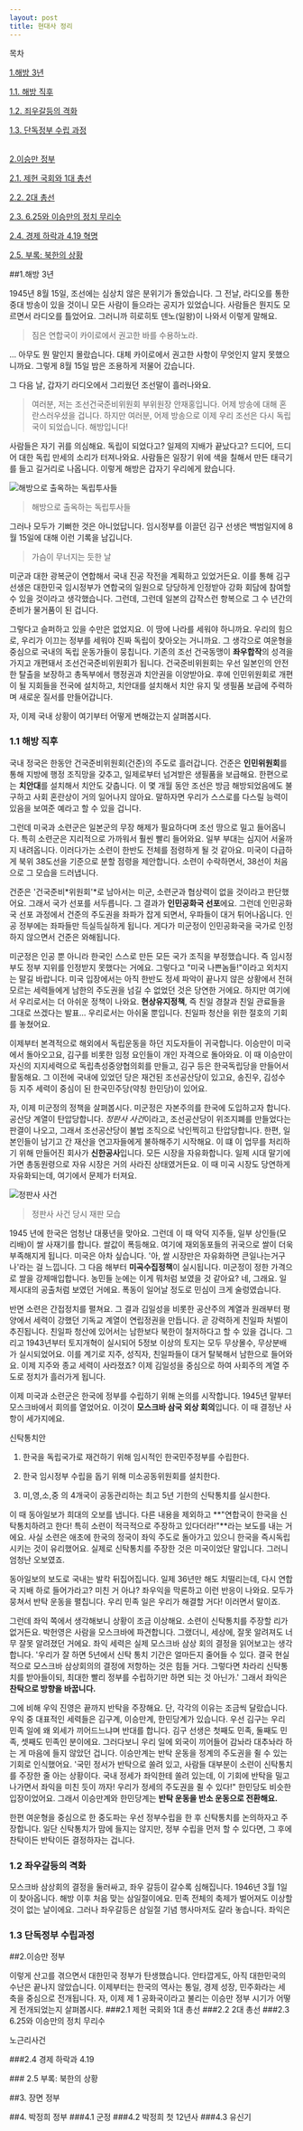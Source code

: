```yaml
---
layout: post
title: 현대사 정리
---
```




목차

<a href=#1.해방3년>1.해방 3년</a>

<a href=#해방직후>1.1. 해방 직후</a>

<a href=#좌우갈등>1.2. 죄우갈등의 격화</a>

<a href="#단독정부">1.3. 단독정부 수립 과정</a>

</br>
<a href=#2.이승만정부>2.이승만 정부</a>

<a href=#제헌국회>2.1. 제헌 국회와 1대 총선</a>

<a href=#2대총선>2.2. 2대 총선</a>

<a href=#승만병크>2.3. 6.25와 이승만의 정치 무리수</a>

<a href=#사일구>2.4. 경제 하락과 4.19 혁명</a>

[2.5. 부록: 북한의 상황](#북한)

##<a name="1.해방3년"></a>1.해방 3년

1945년 8월 15일, 조선에는 심상치 않은 분위기가 돌았습니다. 그 전날, 라디오를 통한 중대 방송이 있을 것이니 모든 사람이 들으라는 공지가 있었습니다. 사람들은 뭔지도 모르면서 라디오를 틀었어요. 그러니까 히로히토 덴노(일왕)이 나와서 이렇게 말해요.
> 짐은 연합국이 카이로에서 권고한 바를 수용하노라.

...
아무도 뭔 말인지 몰랐습니다. 대체 카이로에서 권고한 사항이 무엇인지 알지 못했으니까요. 그렇게 8월 15일 밤은 조용하게 저물어 갔습니다.

그 다음 날, 갑자기 라디오에서 그리웠던 조선말이 흘러나와요. 

> 여러분, 저는 조선건국준비위원회 부위원장 안재홍입니다. 어제 방송에 대해 혼란스러우셨을 겁니다. 하지만 여러분, 어제 방송으로 이제 우리 조선은 다시 독립국이 되었습니다. 해방입니다!

사람들은 자기 귀를 의심해요. 독립이 되었다고? 일제의 지배가 끝났다고? 드디어, 드디어 대한 독립 만세의 소리가 터져나와요. 사람들은 일장기 위에 색을 칠해서 만든 태극기를 들고 길거리로 나옵니다. 이렇게 해방은 갑자기 우리에게 왔습니다. 

![해방으로 출옥하는 독립투사들](http://pds8.egloos.com/pds/200804/11/44/a0001544_47fe2df69a50b.jpg)

>해방으로 출옥하는 독립투사들

그러나 모두가 기뻐한 것은 아니었답니다. 임시정부를 이끌던 김구 선생은 백범일지에 8월 15일에 대해 이런 기록을 남깁니다.
> 가슴이 무너지는 듯한 날

미군과 대한 광복군이 연합해서 국내 진공 작전을 계획하고 있었거든요. 이를 통해 김구 선생은 대한민국 임시정부가 연합국의 일원으로 당당하게 인정받아 강화 회담에 참여할 수 있을 것이라고 생각했습니다. 그런데, 그런데 일본의 갑작스런 항복으로 그 수 년간의 준비가 물거품이 된 겁니다.

그렇다고 슬퍼하고 있을 수만은 없었지요. 이 땅에 나라를 세워야 하니까요. 우리의 힘으로, 우리가 이끄는 정부를 세워야 진짜 독립이 찾아오는 거니까요. 그 생각으로 여운형을 중심으로 국내의 독립 운동가들이 뭉칩니다. 기존의 조선 건국동맹이 **좌우합작**의 성격을 가지고 개편돼서 조선건국준비위원회가 됩니다. 건국준비위원회는 우선 일본인의 안전한 탈출을 보장하고 총독부에서 행정권과 치안권을 이양받아요. 후에 인민위원회로 개편이 될 지회들을 전국에 설치하고, 치안대를 설치해서 치안 유지 및 생필품 보급에 주력하며 새로운 질서를 만들어갑니다.

자, 이제 국내 상황이 여기부터 어떻게 변해갔는지 살펴봅시다.

### <a name="해방직후"></a>1.1 해방 직후

국내 정국은 한동안 건국준비위원회(건준)의 주도로 흘러갑니다. 건준은 **인민위원회**를 통해 지방에 행정 조직망을 갖추고, 일제로부터 넘겨받은 생필품을 보급해요. 한편으로는 **치안대**를 설치해서 치안도 갖춥니다. 이 몇 개월 동안 조선은 방금 해방되었음에도 불구하고 사회 혼란상이 거의 일어나지 않아요. 말하자면 우리가 스스로를 다스릴 능력이 있음을 보여준 예라고 할 수 있을 겁니다.

그런데 미국과 소련군은 일본군의 무장 해제가 필요하다며 조선 땅으로 밀고 들어옵니다. 특히 소련군은 지리적으로 가까워서 훨씬 빨리 들어와요. 일부 부대는 심지어 서울까지 내려옵니다. 이러다가는 소련이 한반도 전체를 점령하게 될 것 같아요. 미국이 다급하게 북위 38도선을 기준으로 분할 점령을 제안합니다. 소련이 수락하면서, 38선이 처음으로 그 모습을 드러냅니다.

건준은 '건국준비*위원회'*로 남아서는 미군, 소련군과 협상력이 없을 것이라고 판단했어요. 그래서 국가 선포를 서두릅니다. 그 결과가 **인민공화국 선포**에요. 그런데 인민공화국 선포 과정에서 건준의 주도권을 좌파가 잡게 되면서, 우파들이 대거 튀어나옵니다. 인공 정부에는 좌파들만 득실득실하게 됩니다. 게다가 미군정이 인민공화국을 국가로 인정하지 않으면서 건준은 와해됩니다.

미군정은 인공 뿐 아니라 한국인 스스로 만든 모든 국가 조직을 부정했습니다. 즉 임시정부도 정부 지위를 인정받지 못했다는 거에요. 그렇다고 "미국 나쁜놈들!"이라고 외치지는 말길 바랍니다. 미국 입장에서는 아직 한반도 정세 파악이 끝나지 않은 상황에서 전혀 모르는 세력들에게 남한의 주도권을 넘길 수 없었던 것은 당연한 거에요. 하지만 여기에서 우리로서는 더 아쉬운 정책이 나와요. **현상유지정책**, 즉 친일 경찰과 친일 관료들을 그대로 쓰겠다는 발표... 우리로서는 아쉬울 뿐입니다. 친일파 청산을 위한 절호의 기회를 놓쳤어요.

이제부터 본격적으로 해외에서 독립운동을 하던 지도자들이 귀국합니다. 이승만이 미국에서 돌아오고요, 김구를 비롯한 임정 요인들이 개인 자격으로 돌아와요. 이 때 이승만이 자신의 지지세력으로 독립촉성중양협의회를 만들고, 김구 등은 한국독립당을 만들어서 활동해요. 그 이전에 국내에 있었던 당은 재건된 조선공산당이 있고요, 송진우, 김성수 등 지주 세력이 중심이 된 한국민주당(약칭 한민당)이 있어요.

자, 이제 미군정의 정책을 살펴봅시다. 미군정은 자본주의를 한국에 도입하고자 합니다. 공산당 계열이 탄압당합니다. *정판사 사건*이라고, 조선공산당이 위조지폐를 만들었다는 판결이 나오고, 그래서 조선공산당이 불법 조직으로 낙인찍히고 탄압당합니다. 한편, 일본인들이 남기고 간 재산을 연고자들에게 불하해주기 시작해요. 이 떄 이 업무를 처리하기 위해 만들어진 회사가 **신한공사**입니다. 모든 시장을 자유화합니다. 일제 시대 말기에 가면 총동원령으로 자유 시장은 거의 사라진 상태였거든요. 이 때 미곡 시장도 당연하게 자유화되는데, 여기에서 문제가 터져요.

![정판사 사건](http://shindonga.donga.com/docs/magazine/shin/2013/02/18/201302180500032/image/201302180500032_5.jpg)

>정판사 사건 당시 재판 모습

1945 년에 한국은 엄청난 대풍년을 맞아요. 그런데 이 때 악덕 지주들, 일부 상인들(모리배)이 쌀 사재기를 합니다. 쌀값이 폭등해요. 여기에 재외동포들의 귀국으로 쌀이 더욱 부족해지게 됩니다. 미국은 아차 싶습니다. '아, 쌀 시장만은 자유화하면 큰일나는거구나'라는 걸 느낍니다. 그 다음 해부터 **미곡수집정책**이 실시됩니다. 미군정이 정한 가격으로 쌀을 강제매입합니다. 농민들 눈에는 이게 뭐처럼 보였을 것 같아요? 네, 그래요. 일제시대의 공출처럼 보였던 거에요. 폭동이 일어날 정도로 민심이 크게 술렁였습니다.

반면 소련은 간접정치를 펼쳐요. 그 결과 김일성을 비롯한 공산주의 계열과 원래부터 평양에서 세력이 강했던 기독교 계열이 연립정권을 만듭니다. 곧 강력하게 친일파 처벌이 추진됩니다. 친일파 청산에 있어서는 남한보다 북한이 철저하다고 할 수 있을 겁니다. 그리고 1943년부터 토지개혁이 실시되어 5정보 이상의 토지는 모두 무상몰수, 무상분배가 실시되었어요. 이를 계기로 지주, 성직자, 친일파들이 대거 탈북해서 남한으로 들어와요. 이제 지주와 종교 세력이 사라졌죠? 이제 김일성을 중심으로 하여 사회주의 계열 주도로 정치가 흘러가게 됩니다.

이제 미국과 소련군은 한국에 정부를 수립하기 위해 논의를 시작합니다. 1945년 말부터 모스크바에서 회의를 열었어요. 이것이 **모스크바 삼국 외상 회의**입니다. 이 때 결정난 사항이 세가지에요.

신탁통치안

  1. 한국을 독립국가로 재건하기 위해 임시적인 한국민주정부를 수립한다.
  
  2. 한국 임시정부 수립을 돕기 위해 미소공동위원회를 설치한다.
  
  3. 미,영,소,중 의 4개국이 공동관리하는 최고 5년 기한의 신탁통치를 실시한다.
  
이 때 동아일보가 희대의 오보를 냅니다. 다른 내용을 제외하고 **"연합국이 한국을 신탁통치하려고 한다! 특히 소련이 적극적으로 주장하고 있다더라!"**라는 보도를 내는 거에요. 사실 소련은 애초에 한국의 정국이 좌익 주도로 돌아가고 있으니 한국을 즉시독립시키는 것이 유리했어요. 실제로 신탁통치를 주장한 것은 미국이었단 말입니다. 그러니 엄청난 오보였죠.

동아일보의 보도로 국내는 발칵 뒤집어집니다. 일제 36년만 해도 치떨리는데, 다시 연합국 지배 하로 들어가라고? 미친 거 아냐? 좌우익을 막론하고 이런 반응이 나와요. 모두가 뭉쳐서 반탁 운동을 펼칩니다. 우리 민족 일은 우리가 해결할 거다! 이러면서 말이죠.

그런데 좌익 쪽에서 생각해보니 상황이 조금 이상해요. 소련이 신탁통치를 주장할 리가 없거든요. 박헌영은 사람을 모스크바에 파견합니다. 그랬더니, 세상에, 잘못 알려져도 너무 잘못 알려졌던 거에요. 좌익 세력은 실제 모스크바 삼상 회의 결정을 읽어보고는 생각합니다. '우리가 잘 하면 5년에서 신탁 통치 기간은 얼마든지 줄어들 수 있다. 결국 현실적으로 모스크바 삼상회의의 결정에 저항하는 것은 힘들 거다. 그렇다면 차라리 신탁통치를 받아들이되, 최대한 빨리 정부를 수립하기만 하면 되는 것 아닌가.' 그래서 좌익은 **찬탁으로 방향을 바꿉니다.**

그에 비해 우익 진영은 끝까지 반탁을 주장해요. 단, 각각의 이유는 조금씩 달랐습니다. 우익 중 대표적인 세력들은 김구계, 이승만계, 한민당계가 있습니다. 우선 김구는 우리 민족 일에 왜 외세가 끼어드느냐며 반대를 합니다. 김구 선생은 첫째도 민족, 둘째도 민족, 셋째도 민족인 분이에요. 그러다보니 우리 일에 외국이 끼어들어 감놔라 대추놔라 하는 게 마음에 들지 않았던 겁니다. 이승만계는 반탁 운동을 정계의 주도권을 쥘 수 있는 기회로 인식했어요. '국민 정서가 반탁으로 쏠려 있고, 사람들 대부분이 소련이 신탁통치를 주장한 줄 아는 상황이다. 국내 정세가 좌익한테 쏠려 있는데, 이 기회에 반탁을 밀고 나가면서 좌익을 미친 듯이 까자! 우리가 정세의 주도권을 쥘 수 있다!" 한민당도 비슷한 입장이었어요. 그래서 이승만계와 한민당계는 **반탁 운동을 반소 운동으로 전환해요.**

한편 여운형을 중심으로 한 중도파는 우선 정부수립을 한 후 신탁통치를 논의하자고 주장합니다. 일단 신탁통치가 맘에 들지는 않지만, 정부 수립을 먼저 할 수 있다면, 그 후에 찬탁이든 반탁이든 결정하자는 겁니다.

### <a name="좌우갈등"></a>1.2 좌우갈등의 격화

모스크바 삼상회의 결정을 둘러싸고, 좌우 갈등이 갈수록 심해집니다. 1946년 3월 1일이 찾아옵니다. 해방 이후 처음 맞는 삼일절이에요. 민족 전체의 축제가 벌어져도 이상할 것이 없는 날이에요. 그러나 좌우갈등은 삼일절 기념 행사마저도 갈라 놓습니다. 좌익은 

### <a name="단독정부"></a>1.3 단독정부 수립과정

##<a name="2.이승만정부"></a>2.이승만 정부

이렇게 산고를 겪으면서 대한민국 정부가 탄생했습니다. 안타깝게도, 아직 대한민국의 수난은 끝나지 않았습니다. 이제부터는 한국의 역사는 통일, 경제 성장, 민주화라는 세 축을 중심으로 전개됩니다. 자, 이제 제 1 공화국이라고 불리는 이승만 정부 시기가 어떻게 전개되었는지 살펴봅시다. 
###<a name="제헌국회"></a>2.1 제헌 국회와 1대 총선
###<a name="2대총선"></a>2.2 2대 총선
###<a name="승만병크"></a>2.3 6.25와 이승만의 정치 무리수

노근리사건


###<a name="사일구"></a>2.4 경제 하락과 4.19

###<a name="북한"></a> 2.5 부록: 북한의 상황

##3. 장면 정부

##4. 박정희 정부
###4.1 군정
###4.2 박정희 첫 12년사
###4.3 유신기
